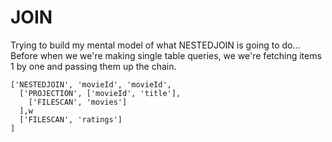 







# JOIN

Trying to build my mental model of what NESTEDJOIN is going to do...
Before when we we're making single table queries, we we're fetching items
1 by one and passing them up the chain.

```
['NESTEDJOIN', 'movieId', 'movieId',
  ['PROJECTION', ['movieId', 'title'],
    ['FILESCAN', 'movies']
  ],w
  ['FILESCAN', 'ratings']
]
```